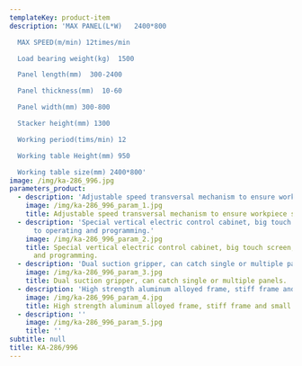 ```yaml
---
templateKey: product-item
description: 'MAX PANEL(L*W)   2400*800

  MAX SPEED(m/min) 12times/min

  Load bearing weight(kg)  1500

  Panel length(mm)  300-2400

  Panel thickness(mm)  10-60

  Panel width(mm) 300-800

  Stacker height(mm) 1300

  Working period(tims/min) 12

  Working table Height(mm) 950

  Working table size(mm) 2400*800'
image: /img/ka-286_996.jpg
parameters_product:
  - description: 'Adjustable speed transversal mechanism to ensure workpiece stable movement'
    image: /img/ka-286_996_param_1.jpg
    title: Adjustable speed transversal mechanism to ensure workpiece stable movement
  - description: 'Special vertical electric control cabinet, big touch screen, easy
      to operating and programming.'
    image: /img/ka-286_996_param_2.jpg
    title: Special vertical electric control cabinet, big touch screen, easy to operating
      and programming.
  - description: 'Dual suction gripper, can catch single or multiple panels.'
    image: /img/ka-286_996_param_3.jpg
    title: Dual suction gripper, can catch single or multiple panels.
  - description: 'High strength aluminum alloyed frame, stiff frame and small vibration.'
    image: /img/ka-286_996_param_4.jpg
    title: High strength aluminum alloyed frame, stiff frame and small vibration.
  - description: ''
    image: /img/ka-286_996_param_5.jpg
    title: ''
subtitle: null
title: KA-286/996
---
```

